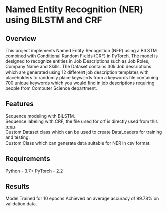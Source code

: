 # Named Entity Recognition (NER) using BILSTM and CRF

## Overview
This project implements Named Entity Recognition (NER) using a BILSTM combined with Conditional Random Fields (CRF) in PyTorch. The model is designed to recognize entities in Job Descriptions such as Job Roles, Company Name and Skills.
The Dataset contains 30k Job descriptions which are generated using 12 different job description templates with placeholders to randomly place keywords from a keywords file containing 700 unique keywords which you would find in job descriptions requiring people
from Computer Science department.

## Features
Sequence modeling with BILSTM.<br/>
Sequence labeling with CRF, the file used for crf is directly used from this [repo](https://github.com/rikeda71/TorchCRF/blob/master/TorchCRF/__init__.py]).<br/>
Custom Dataset class which can be used to create DataLoaders for training and testing.<br/>
Custom Class which can generate data suitable for NER in csv format. <br/>

## Requirements
Python - 3.7+
PyTorch - 2.2

## Results
Model Trained for 10 epochs
Achieved an average accuracy of 99.78% on validation data.
